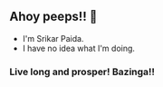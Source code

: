## Ahoy peeps!! 👋

- I'm Srikar Paida.
- I have no idea what I'm doing.

### Live long and prosper! Bazinga!!

<!--
**thesrikarpaida/thesrikarpaida** is a ✨ _special_ ✨ repository because its `README.md` (this file) appears on your GitHub profile.

Here are some ideas to get you started:

- 🔭 I’m currently working on ...
- 🌱 I’m currently learning ...
- 👯 I’m looking to collaborate on ...
-  I’m looking for help with ...
-  Ask me about ...
- 📫 How to reach me: ...
- 😄 Pronouns: ...
- ⚡ Fun fact: ...
-->
